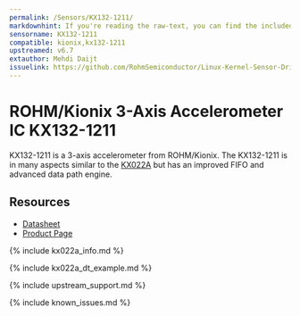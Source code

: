 ```yaml
---
permalink: /Sensors/KX132-1211/
markdownhint: If you're reading the raw-text, you can find the included stuff from the _includes folder. Or you can head to the pages in https://rohmsemiconductor.github.io/Linux-Kernel-Sensor-Drivers/
sensorname: KX132-1211
compatible: kionix,kx132-1211
upstreamed: v6.7
extauthor: Mehdi Daijt
issuelink: https://github.com/RohmSemiconductor/Linux-Kernel-Sensor-Drivers/issues?q=is%3Aissue+repo%3ALinux-Kernel-Sensor-Drivers+KX022A+in%3Atitle
---
```


# ROHM/Kionix 3-Axis Accelerometer IC KX132-1211

KX132-1211 is a 3-axis accelerometer from ROHM/Kionix. The KX132-1211 is in many aspects similar to the [KX022A](https://github.com/RohmSemiconductor/Linux-Kernel-Sensor-Drivers/tree/master/Sensors/KX022A) but has an improved FIFO and advanced data path engine.

## Resources
- [Datasheet](https://fscdn.rohm.com/kionix/en/datasheet/kx132-1211-e.pdf)
- [Product Page](https://www.rohm.com/products/sensors-mems/accelerometer-ics/kx132-1211-product)

{% include kx022a_info.md %}

{% include kx022a_dt_example.md %}

{% include upstream_support.md %}

{% include known_issues.md %}

